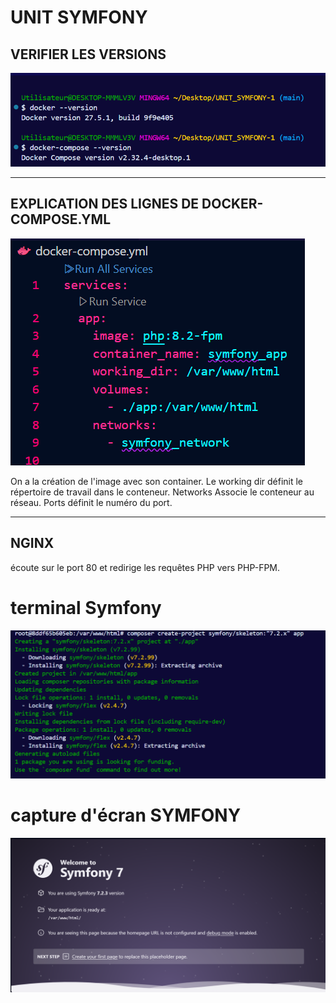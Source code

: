 # UNIT SYMFONY

## VERIFIER LES VERSIONS
![capture](images/versiondocker.png)

---

## EXPLICATION DES LIGNES DE DOCKER-COMPOSE.YML
![capture](images/premiereslignes.png)


On a la création de l'image avec son container.
Le working dir définit le répertoire de travail dans le conteneur.
Networks Associe le conteneur au réseau.
Ports définit le numéro du port.

---


## NGINX

écoute sur le port 80 et redirige les requêtes PHP vers PHP-FPM. 


# terminal Symfony
![capture d'écran](images/7.png)

# capture d'écran SYMFONY 
![capture d'écran](images/symfony.png)

